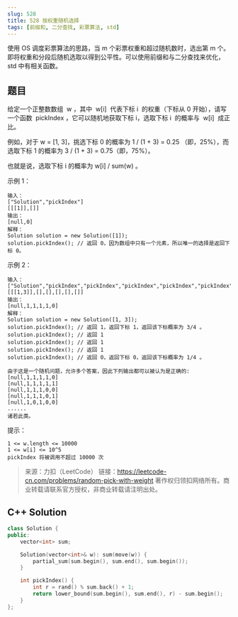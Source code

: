 ```yaml
---
slug: 528
title: 528 按权重随机选择
tags: [前缀和, 二分查找, 彩票算法, std]
---
```


使用 OS 调度彩票算法的思路，当 m 个彩票权重和超过随机数时，选出第 m 个。即将权重和分段后随机选取以得到公平性。可以使用前缀和与二分查找来优化，std 中有相关函数。

<!-- truncate -->

## 题目

给定一个正整数数组  w ，其中  w[i]  代表下标 i  的权重（下标从 0 开始），请写一个函数  pickIndex ，它可以随机地获取下标 i，选取下标 i  的概率与  w[i]  成正比。

例如，对于 w = [1, 3]，挑选下标 0 的概率为 1 / (1 + 3) = 0.25 （即，25%），而选取下标 1 的概率为 3 / (1 + 3) = 0.75（即，75%）。

也就是说，选取下标 i 的概率为 w[i] / sum(w) 。

示例 1：

```
输入：
["Solution","pickIndex"]
[[[1]],[]]
输出：
[null,0]
解释：
Solution solution = new Solution([1]);
solution.pickIndex(); // 返回 0，因为数组中只有一个元素，所以唯一的选择是返回下标 0。
```

示例 2：

```
输入：
["Solution","pickIndex","pickIndex","pickIndex","pickIndex","pickIndex"]
[[[1,3]],[],[],[],[],[]]
输出：
[null,1,1,1,1,0]
解释：
Solution solution = new Solution([1, 3]);
solution.pickIndex(); // 返回 1，返回下标 1，返回该下标概率为 3/4 。
solution.pickIndex(); // 返回 1
solution.pickIndex(); // 返回 1
solution.pickIndex(); // 返回 1
solution.pickIndex(); // 返回 0，返回下标 0，返回该下标概率为 1/4 。

由于这是一个随机问题，允许多个答案，因此下列输出都可以被认为是正确的:
[null,1,1,1,1,0]
[null,1,1,1,1,1]
[null,1,1,1,0,0]
[null,1,1,1,0,1]
[null,1,0,1,0,0]
......
诸若此类。
```

提示：

```
1 <= w.length <= 10000
1 <= w[i] <= 10^5
pickIndex 将被调用不超过 10000 次
```

> 来源：力扣（LeetCode）
> 链接：https://leetcode-cn.com/problems/random-pick-with-weight
> 著作权归领扣网络所有。商业转载请联系官方授权，非商业转载请注明出处。

## C++ Solution

```cpp
class Solution {
public:
    vector<int> sum;

    Solution(vector<int>& w): sum(move(w)) {
        partial_sum(sum.begin(), sum.end(), sum.begin());
    }

    int pickIndex() {
        int r = rand() % sum.back() + 1;
        return lower_bound(sum.begin(), sum.end(), r) - sum.begin();
    }
};
```
